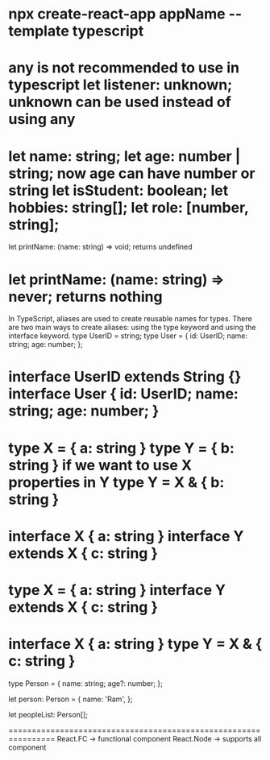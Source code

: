# npx create-react-app appName --template typescript

any is not recommended to use in typescript
let listener: unknown;
unknown can be used instead of using any
================================================================
let name: string;
let age: number | string;
now age can have number or string
let isStudent: boolean;
let hobbies: string[];
let role: [number, string];
================================================================
let printName: (name: string) => void;
returns undefined

let printName: (name: string) => never;
returns nothing
================================================================
In TypeScript, aliases are used to create reusable names for types.
There are two main ways to create aliases: using the type keyword and using the interface keyword.
type UserID = string;
type User = {
id: UserID;
name: string;
age: number;
};

interface UserID extends String {}
interface User {
id: UserID;
name: string;
age: number;
}
================================================================
type X = {
a: string
}
type Y = {
b: string
}
if we want to use X properties in Y
type Y = X & {
b: string
}
================================================================
interface X {
a: string
}
interface Y extends X {
c: string
}
================================================================
type X = {
a: string
}
interface Y extends X {
c: string
}
================================================================
interface X {
a: string
}
type Y = X & {
c: string
}
================================================================
type Person = {
name: string;
age?: number;
};

let person: Person = {
name: 'Ram',
};

let peopleList: Person[];

================================================================
React.FC -> functional component
React.Node -> supports all component
